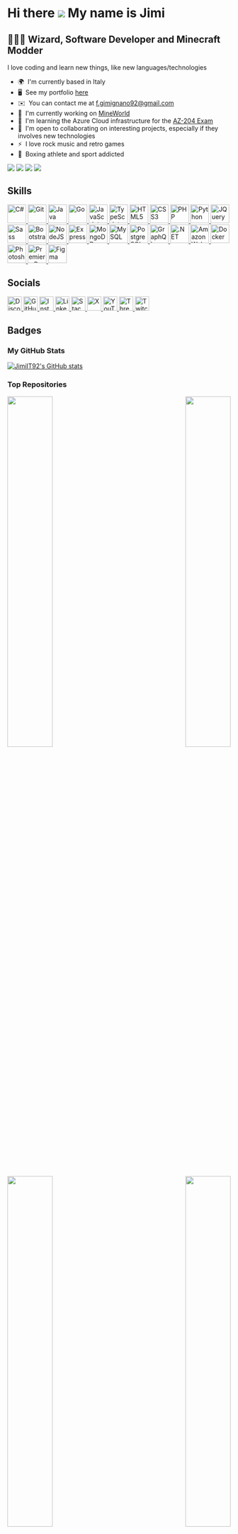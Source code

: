 Hi there ![](https://user-images.githubusercontent.com/18350557/176309783-0785949b-9127-417c-8b55-ab5a4333674e.gif) My name is Jimi
============================================================================================================================

🧙🏼‍♂️ Wizard, Software Developer and Minecraft Modder
-----------------------------------------------

I love coding and learn new things, like new languages/technologies

* 🌍  I'm currently based in Italy
* 🖥️  See my portfolio [here](http://francescogimignano.github.io/Portfolio/)
* ✉️  You can contact me at [f.gimignano92@gmail.com](mailto:f.gimignano92@gmail.com)
* 🚀  I'm currently working on [MineWorld](http://mineworldminecraft.altervista.org/blog/wp-admin/index.php)
* 🧠  I'm learning the Azure Cloud infrastructure for the [AZ-204 Exam](https://learn.microsoft.com/en-us/credentials/certifications/exams/az-204/)
* 🤝  I'm open to collaborating on interesting projects, especially if they involves new technologies
* ⚡  I love rock music and retro games
* 🥊  Boxing athlete and sport addicted

<a href="https://www.github.com/JimiIT92" target="_blank" rel="noreferrer noopener"><img src="https://img.shields.io/github/followers/JimiIT92?logo=github&style=social&color=14b8a6&labelColor=1c1917" /></a>
<a href="https://www.x.com/jimiauditore" target="_blank" rel="noreferrer noopener"><img src="https://img.shields.io/twitter/follow/jimiauditore?logo=twitter&style=social&labelColor=1c1917"/></a>
<a href="https://www.youtube.com/@minehendrix" target="_blank" rel="noreferrer noopener"><img src="https://img.shields.io/youtube/channel/subscribers/UCQMKod7OLyusuyzV4dSHBvQ?logo=youtube&style=social&labelColor=1c1917&label=YouTube"/></a>
<a href="https://www.twitch.tv/minehendrix" target="_blank" rel="noreferrer noopener"><img src="https://img.shields.io/twitch/status/minehendrix?logo=twitch&style=social&color=14b8a6&labelColor=1c1917&label=Twitch" /></a>

## Skills

<p>
  <a href="https://docs.microsoft.com/en-us/dotnet/csharp/" target="_blank" rel="noreferrer noopener">
    <picture>
        <source srcset="https://raw.githubusercontent.com/danielcranney/readme-generator/main/public/icons/skills/csharp-colored.svg" />
        <img src="https://raw.githubusercontent.com/danielcranney/readme-generator/main/public/icons/skills/csharp-colored.svg" width="42" height="42" alt="C#" title="C#" />
    </picture>
  </a>
  <a href="https://git-scm.com/" target="_blank" rel="noreferrer noopener">
      <picture>
        <source srcset="https://raw.githubusercontent.com/danielcranney/readme-generator/main/public/icons/skills/git-colored.svg" />
        <img src="https://raw.githubusercontent.com/danielcranney/readme-generator/main/public/icons/skills/git-colored.svg" width="42" height="42" alt="Git" title="Git" />
      </picture>
  </a>
  <a href="https://www.oracle.com/java/" target="_blank" rel="noreferrer noopener">
      <picture>
        <source srcset="https://raw.githubusercontent.com/danielcranney/readme-generator/main/public/icons/skills/java-colored.svg" />
        <img src="https://raw.githubusercontent.com/danielcranney/readme-generator/main/public/icons/skills/java-colored.svg" width="42" height="42" alt="Java" title="Java" />
      </picture>
  </a>
  <a href="https://go.dev/doc/" target="_blank" rel="noreferrer noopener">
      <picture>
        <source srcset="https://raw.githubusercontent.com/danielcranney/readme-generator/main/public/icons/skills/go-colored.svg" />
        <img src="https://raw.githubusercontent.com/danielcranney/readme-generator/main/public/icons/skills/go-colored.svg" width="42" height="42" alt="Go" title="Go" />
      </picture>
  </a>
  <a href="https://developer.mozilla.org/en-US/docs/Web/JavaScript" target="_blank" rel="noreferrer noopener">
      <picture>
        <source srcset="https://raw.githubusercontent.com/danielcranney/readme-generator/main/public/icons/skills/javascript-colored.svg" />
        <img src="https://raw.githubusercontent.com/danielcranney/readme-generator/main/public/icons/skills/javascript-colored.svg" width="42" height="42" alt="JavaScript" title="JavaScript" />
      </picture>
  </a>
  <a href="https://www.typescriptlang.org/" target="_blank" rel="noreferrer noopener">
      <picture>
        <source srcset="https://raw.githubusercontent.com/danielcranney/readme-generator/main/public/icons/skills/typescript-colored.svg" />
        <img src="https://raw.githubusercontent.com/danielcranney/readme-generator/main/public/icons/skills/typescript-colored.svg" width="42" height="42" alt="TypeScript" title="TypeScript" />
      </picture>
  </a>
  <a href="https://developer.mozilla.org/en-US/docs/Glossary/HTML5" target="_blank" rel="noreferrer noopener">
      <picture>
        <source srcset="https://raw.githubusercontent.com/danielcranney/readme-generator/main/public/icons/skills/html5-colored.svg" />
        <img src="https://raw.githubusercontent.com/danielcranney/readme-generator/main/public/icons/skills/html5-colored.svg" width="42" height="42" alt="HTML5" title="HTML5" />
      </picture>
  </a>
  <a href="https://www.w3.org/TR/CSS/#css" target="_blank" rel="noreferrer noopener">
      <picture>
        <source srcset="https://raw.githubusercontent.com/danielcranney/readme-generator/main/public/icons/skills/css3-colored.svg" />
        <img src="https://raw.githubusercontent.com/danielcranney/readme-generator/main/public/icons/skills/css3-colored.svg" width="42" height="42" alt="CSS3" title="CSS3" />
      </picture>
  </a>
  <a href="https://www.php.net/" target="_blank" rel="noreferrer noopener">
      <picture>
        <source srcset="https://raw.githubusercontent.com/danielcranney/readme-generator/main/public/icons/skills/php-colored.svg" />
        <img src="https://raw.githubusercontent.com/danielcranney/readme-generator/main/public/icons/skills/php-colored.svg" width="42" height="42" alt="PHP" title="PHP" />
      </picture>
  </a>
  <a href="https://www.python.org/" target="_blank" rel="noreferrer noopener">
      <picture>
        <source srcset="https://raw.githubusercontent.com/danielcranney/readme-generator/main/public/icons/skills/python-colored.svg" />
        <img src="https://raw.githubusercontent.com/danielcranney/readme-generator/main/public/icons/skills/python-colored.svg" width="42" height="42" alt="Python" title="Python" />
      </picture>
  </a>
  <a href="https://jquery.com/" target="_blank" rel="noreferrer noopener">
      <picture>
        <source srcset="https://raw.githubusercontent.com/danielcranney/readme-generator/main/public/icons/skills/jquery-colored.svg" />
        <img src="https://raw.githubusercontent.com/danielcranney/readme-generator/main/public/icons/skills/jquery-colored.svg" width="42" height="42" alt="JQuery" title="JQuery" />
      </picture>
  </a>
  <a href="https://sass-lang.com/" target="_blank" rel="noreferrer noopener">
      <picture>
        <source srcset="https://raw.githubusercontent.com/danielcranney/readme-generator/main/public/icons/skills/sass-colored.svg" />
        <img src="https://raw.githubusercontent.com/danielcranney/readme-generator/main/public/icons/skills/sass-colored.svg" width="42" height="42" alt="Sass" title="Sass" />
      </picture>
  </a>
  <a href="https://getbootstrap.com/" target="_blank" rel="noreferrer noopener">
      <picture>
        <source srcset="https://raw.githubusercontent.com/danielcranney/readme-generator/main/public/icons/skills/bootstrap-colored.svg" />
        <img src="https://raw.githubusercontent.com/danielcranney/readme-generator/main/public/icons/skills/bootstrap-colored.svg" width="42" height="42" alt="Bootstrap" title="Bootstrap" />
      </picture>
  </a>
  <a href="https://nodejs.org/en/" target="_blank" rel="noreferrer noopener">
      <picture>
        <source srcset="https://raw.githubusercontent.com/danielcranney/readme-generator/main/public/icons/skills/nodejs-colored.svg" />
        <img src="https://raw.githubusercontent.com/danielcranney/readme-generator/main/public/icons/skills/nodejs-colored.svg" width="42" height="42" alt="NodeJS" title="NodeJS" />
      </picture>
  </a>
  <a href="https://expressjs.com/" target="_blank" rel="noreferrer noopener">
      <picture>
        <source media="(prefers-color-scheme: dark)" srcset="https://raw.githubusercontent.com/danielcranney/readme-generator/main/public/icons/skills/express-colored-dark.svg" />
        <source media="(prefers-color-scheme: light)" srcset="https://raw.githubusercontent.com/danielcranney/readme-generator/main/public/icons/skills/express-colored.svg" />
        <img src="https://raw.githubusercontent.com/danielcranney/readme-generator/main/public/icons/skills/express-colored.svg" width="42" height="42" alt="Express" title="Express" />
      </picture>
  </a>
  <a href="https://www.mongodb.com/" target="_blank" rel="noreferrer noopener">
      <picture>
        <source srcset="https://raw.githubusercontent.com/danielcranney/readme-generator/main/public/icons/skills/mongodb-colored.svg" />
        <img src="https://raw.githubusercontent.com/danielcranney/readme-generator/main/public/icons/skills/mongodb-colored.svg" width="42" height="42" alt="MongoDB" title="MongoDB" />
      </picture>
  </a>
  <a href="https://www.mysql.com/" target="_blank" rel="noreferrer noopener">
      <picture>
        <source srcset="https://raw.githubusercontent.com/danielcranney/readme-generator/main/public/icons/skills/mysql-colored.svg" />
        <img src="https://raw.githubusercontent.com/danielcranney/readme-generator/main/public/icons/skills/mysql-colored.svg" width="42" height="42" alt="MySQL" title="MySQL" />
      </picture>
  </a>
  <a href="https://www.postgresql.org/" target="_blank" rel="noreferrer noopener">
      <picture>
        <source srcset="https://raw.githubusercontent.com/danielcranney/readme-generator/main/public/icons/skills/postgresql-colored.svg" />
        <img src="https://raw.githubusercontent.com/danielcranney/readme-generator/main/public/icons/skills/postgresql-colored.svg" width="42" height="42" alt="PostgreSQL" title="PostgreSQL" />
      </picture>
  </a>
  <a href="https://graphql.org/" target="_blank" rel="noreferrer noopener">
      <picture>
        <source srcset="https://raw.githubusercontent.com/danielcranney/readme-generator/main/public/icons/skills/graphql-colored.svg" />
        <img src="https://raw.githubusercontent.com/danielcranney/readme-generator/main/public/icons/skills/graphql-colored.svg" width="42" height="42" alt="GraphQL" title="GraphQL" />
      </picture>
  </a>
  <a href="https://dotnet.microsoft.com/en-us/" target="_blank" rel="noreferrer noopener">
      <picture>
        <source srcset="https://raw.githubusercontent.com/danielcranney/readme-generator/main/public/icons/skills/dot-net-colored.svg" />
        <img src="https://raw.githubusercontent.com/danielcranney/readme-generator/main/public/icons/skills/dot-net-colored.svg" width="42" height="42" alt=".NET" title=".NET" />
      </picture>
  </a>
  <a href="https://aws.amazon.com" target="_blank" rel="noreferrer noopener">
      <picture>
        <source media="(prefers-color-scheme: dark)" srcset="https://raw.githubusercontent.com/danielcranney/readme-generator/main/public/icons/skills/aws-colored-dark.svg" />
        <source media="(prefers-color-scheme: light)" srcset="https://raw.githubusercontent.com/danielcranney/readme-generator/main/public/icons/skills/aws-colored.svg" />
        <img src="https://raw.githubusercontent.com/danielcranney/readme-generator/main/public/icons/skills/aws-colored.svg" width="42" height="42" alt="Amazon Web Services" title="AWS" />
      </picture>
  </a>
  <a href="https://www.docker.com/" target="_blank" rel="noreferrer noopener">
      <picture>
        <source srcset="https://raw.githubusercontent.com/danielcranney/readme-generator/main/public/icons/skills/docker-colored.svg" />
        <img src="https://raw.githubusercontent.com/danielcranney/readme-generator/main/public/icons/skills/docker-colored.svg" width="42" height="42" alt="Docker" title="Docker" />
      </picture>
  </a>
  <a href="https://www.adobe.com/uk/products/photoshop.html" target="_blank" rel="noreferrer noopener">
      <picture>
        <source srcset="https://raw.githubusercontent.com/danielcranney/readme-generator/main/public/icons/skills/photoshop-colored.svg" />
        <img src="https://raw.githubusercontent.com/danielcranney/readme-generator/main/public/icons/skills/photoshop-colored.svg" width="42" height="42" alt="Photoshop" title="Adobe Photoshop" />
      </picture>
  </a>
  <a href="https://www.adobe.com/uk/products/premiere.html" target="_blank" rel="noreferrer noopener">
      <picture>
        <source media="(prefers-color-scheme: dark)" srcset="https://raw.githubusercontent.com/danielcranney/readme-generator/main/public/icons/skills/premierepro-colored-dark.svg" />
        <source media="(prefers-color-scheme: light)" srcset="https://raw.githubusercontent.com/danielcranney/readme-generator/main/public/icons/skills/premierepro-colored.svg" />
        <img src="https://raw.githubusercontent.com/danielcranney/readme-generator/main/public/icons/skills/premierepro-colored.svg" width="42" height="42" alt="Premiere Pro" title="Adobe Premiere Pro" />
      </picture>
  </a>
  <a href="https://www.figma.com/" target="_blank" rel="noreferrer noopener">
      <picture>
        <source srcset="https://raw.githubusercontent.com/danielcranney/readme-generator/main/public/icons/skills/figma-colored.svg" />
        <img src="https://raw.githubusercontent.com/danielcranney/readme-generator/main/public/icons/skills/figma-colored.svg" width="42" height="42" alt="Figma" title="Figma" />
      </picture>
  </a>
</p>

## Socials

<p> 
    <a href="https://discord.com/users/.jimi." target="_blank" rel="noreferrer noopener">
        <picture>
            <img src="https://raw.githubusercontent.com/danielcranney/readme-generator/main/public/icons/socials/discord.svg" width="32" height="32" alt="Discord" title="Discord" />
        </picture>
    </a> 
    <a href="https://www.github.com/JimiIT92" target="_blank" rel="noreferrer noopener">
        <picture>
            <source media="(prefers-color-scheme: dark)" srcset="https://raw.githubusercontent.com/danielcranney/readme-generator/main/public/icons/socials/github-dark.svg" />
            <source media="(prefers-color-scheme: light)" srcset="https://raw.githubusercontent.com/danielcranney/readme-generator/main/public/icons/socials/github.svg" />
            <img src="https://raw.githubusercontent.com/danielcranney/readme-generator/main/public/icons/socials/github.svg" width="32" height="32" alt="GitHub" title="GitHub" />
        </picture>
    </a> 
    <a href="http://www.instagram.com/jimifrancesco" target="_blank" rel="noreferrer noopener">
        <picture>
            <img src="https://raw.githubusercontent.com/danielcranney/readme-generator/main/public/icons/socials/instagram.svg" width="32" height="32" alt="Instagram" title="Instagram" />
        </picture>
    </a> 
    <a href="https://www.linkedin.com/in/francesco-gimignano-51884314a" target="_blank" rel="noreferrer noopener">
        <picture>
            <source media="(prefers-color-scheme: dark)" srcset="https://raw.githubusercontent.com/danielcranney/readme-generator/main/public/icons/socials/linkedin-dark.svg" />
            <source media="(prefers-color-scheme: light)" srcset="https://raw.githubusercontent.com/danielcranney/readme-generator/main/public/icons/socials/linkedin.svg" />
            <img src="https://raw.githubusercontent.com/danielcranney/readme-generator/main/public/icons/socials/linkedin.svg" width="32" height="32" alt="LinkedIn" title="LinkedIn" />
        </picture>
    </a> 
    <a href="https://www.stackoverflow.com/users/2695796/jimi" target="_blank" rel="noreferrer noopener">
        <picture>
            <img src="https://raw.githubusercontent.com/danielcranney/readme-generator/main/public/icons/socials/stackoverflow.svg" width="32" height="32" alt="Stack Overflow" title="Stack Overflow" />
        </picture>
    </a> 
    <a href="https://www.x.com/jimiauditore" target="_blank" rel="noreferrer noopener">
        <picture>
            <source media="(prefers-color-scheme: dark)" srcset="https://raw.githubusercontent.com/danielcranney/readme-generator/main/public/icons/socials/twitter-dark.svg" />
            <source media="(prefers-color-scheme: light)" srcset="https://raw.githubusercontent.com/danielcranney/readme-generator/main/public/icons/socials/twitter.svg" />
            <img src="https://raw.githubusercontent.com/danielcranney/readme-generator/main/public/icons/socials/twitter.svg" width="32" height="32" alt="X" title="X" />
        </picture>
    </a> 
    <a href="https://www.youtube.com/@minehendrix" target="_blank" rel="noreferrer noopener">
        <picture>
            <img src="https://raw.githubusercontent.com/danielcranney/readme-generator/main/public/icons/socials/youtube.svg" width="32" height="32" alt="YouTube" title="YouTube" />
        </picture>
    </a> 
    <a href="https://www.threads.net/@jimifrancesco" target="_blank" rel="noreferrer noopener">
        <picture>
            <source media="(prefers-color-scheme: dark)" srcset="https://raw.githubusercontent.com/danielcranney/readme-generator/main/public/icons/socials/threads-dark.svg" />
            <source media="(prefers-color-scheme: light)" srcset="https://raw.githubusercontent.com/danielcranney/readme-generator/main/public/icons/socials/threads.svg" />
            <img src="https://raw.githubusercontent.com/danielcranney/readme-generator/main/public/icons/socials/threads.svg" width="32" height="32" alt="Threads" title="Threads" />
        </picture>
    </a> 
    <a href="https://www.twitch.tv/minehendrix" target="_blank" rel="noreferrer noopener">
        <picture>
            <img src="https://raw.githubusercontent.com/danielcranney/readme-generator/main/public/icons/socials/twitch.svg" width="32" height="32" alt="Twitch" title="Twitch" />
        </picture>
    </a>
</p>

## Badges

### My GitHub Stats

<a href="http://www.github.com/JimiIT92"><img src="https://github-readme-stats.vercel.app/api?username=JimiIT92&show_icons=true&hide=&count_private=true&title_color=ec4899&text_color=ffffff&icon_color=14b8a6&bg_color=1c1917&hide_border=true&show_icons=true" alt="JimiIT92's GitHub stats" /></a>

### Top Repositories

<a href="https://github.com/JimiIT92/MineWorld" align="left">
  <img align="left" width="45%" src="https://github-readme-stats.vercel.app/api/pin/?username=JimiIT92&repo=MineWorld&title_color=ec4899&text_color=ffffff&icon_color=14b8a6&bg_color=1c1917&hide_border=true&locale=en" />
</a>
<a href="https://github.com/JimiIT92/UniverseGuard2" align="right">
  <img align="right" width="45%" src="https://github-readme-stats.vercel.app/api/pin/?username=JimiIT92&repo=UniverseGuard2&title_color=ec4899&text_color=ffffff&icon_color=14b8a6&bg_color=1c1917&hide_border=true&locale=en" />
</a>
<a href="https://github.com/JimiIT92/BundlesMod" align="left">
  <img align="left" width="45%" src="https://github-readme-stats.vercel.app/api/pin/?username=JimiIT92&repo=BundlesMod&title_color=ec4899&text_color=ffffff&icon_color=14b8a6&bg_color=1c1917&hide_border=true&locale=en" />
</a>
<a href="https://github.com/JimiIT92/BlazersMod" align="right">
  <img align="right" width="45%" src="https://github-readme-stats.vercel.app/api/pin/?username=JimiIT92&repo=BlazersMod&title_color=ec4899&text_color=ffffff&icon_color=14b8a6&bg_color=1c1917&hide_border=true&locale=en" />
</a>
